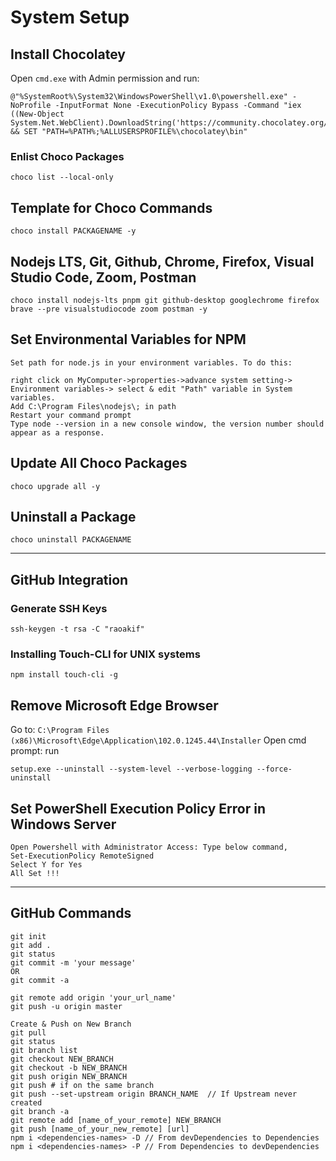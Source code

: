 # System Setup

## Install Chocolatey
Open `cmd.exe` with Admin permission and run:
```
@"%SystemRoot%\System32\WindowsPowerShell\v1.0\powershell.exe" -NoProfile -InputFormat None -ExecutionPolicy Bypass -Command "iex ((New-Object System.Net.WebClient).DownloadString('https://community.chocolatey.org/install.ps1'))" && SET "PATH=%PATH%;%ALLUSERSPROFILE%\chocolatey\bin"
```

### Enlist Choco Packages
```
choco list --local-only
```

## Template for Choco Commands
```
choco install PACKAGENAME -y
```

## Nodejs LTS, Git, Github, Chrome, Firefox, Visual Studio Code, Zoom, Postman
```
choco install nodejs-lts pnpm git github-desktop googlechrome firefox brave --pre visualstudiocode zoom postman -y
```

## Set Environmental Variables for NPM
```
Set path for node.js in your environment variables. To do this:

right click on MyComputer->properties->advance system setting-> Environment variables-> select & edit "Path" variable in System variables.
Add C:\Program Files\nodejs\; in path
Restart your command prompt
Type node --version in a new console window, the version number should appear as a response.
```


## Update All Choco Packages
```
choco upgrade all -y
```

## Uninstall a Package
```
choco uninstall PACKAGENAME
```
---

## GitHub Integration

### Generate SSH Keys
```
ssh-keygen -t rsa -C "raoakif"
```

### Installing Touch-CLI for UNIX systems
```
npm install touch-cli -g
```

## Remove Microsoft Edge Browser
Go to:
`C:\Program Files (x86)\Microsoft\Edge\Application\102.0.1245.44\Installer`
Open cmd prompt: run
```
setup.exe --uninstall --system-level --verbose-logging --force-uninstall
```

## Set PowerShell Execution Policy Error in Windows Server
```
Open Powershell with Administrator Access: Type below command,
Set-ExecutionPolicy RemoteSigned
Select Y for Yes
All Set !!!
```

---

## GitHub Commands
```
git init
git add .
git status
git commit -m 'your message'
OR
git commit -a

git remote add origin 'your_url_name'
git push -u origin master

Create & Push on New Branch
git pull
git status
git branch list
git checkout NEW_BRANCH 
git checkout -b NEW_BRANCH
git push origin NEW_BRANCH
git push # if on the same branch
git push --set-upstream origin BRANCH_NAME  // If Upstream never created
git branch -a
git remote add [name_of_your_remote] NEW_BRANCH
git push [name_of_your_new_remote] [url]
npm i <dependencies-names> -D // From devDependencies to Dependencies
npm i <dependencies-names> -P // From Dependencies to devDependencies
```
